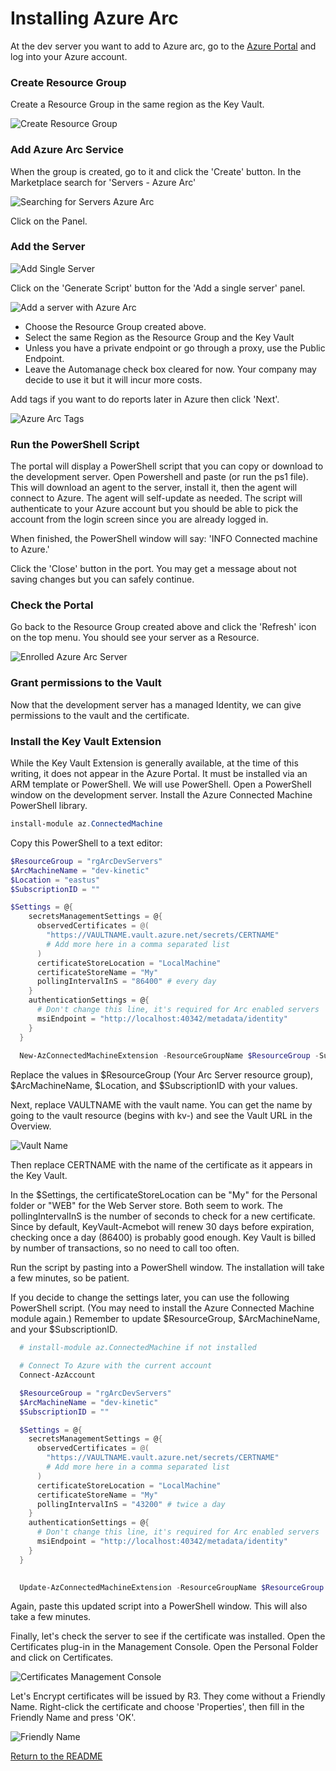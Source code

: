 # Installing Azure Arc

At the dev server you want to add to Azure arc, go to the [Azure Portal](https://portal.azure.com) and log into your Azure account.

### Create Resource Group

Create a Resource Group in the same region as the Key Vault.

![Create Resource Group](/images/rgAzureArc.png)

### Add Azure Arc Service

When the group is created, go to it and click the 'Create' button. In the Marketplace search for 'Servers - Azure Arc'

![Searching for Servers Azure Arc](/images/SearchServersArc.png)

Click on the Panel.

### Add the Server

![Add Single Server](/images/AddSingleServer.png)

Click on the 'Generate Script' button for the 'Add a single server' panel.

![Add a server with Azure Arc](/images/AddArcServer.png)

- Choose the Resource Group created above.
- Select the same Region as the Resource Group and the Key Vault
- Unless you have a private endpoint or go through a proxy, use the Public Endpoint.
- Leave the Automanage check box cleared for now. Your company may decide to use it but it will incur more costs.

Add tags if you want to do reports later in Azure then click 'Next'.

![Azure Arc Tags](/images/AzureArcTags.png)

### Run the PowerShell Script

The portal will display a PowerShell script that you can copy or download to the development server. Open Powershell and paste (or run the ps1 file). This will download an agent to the server, install it, then the agent will connect to Azure. The agent will self-update as needed. The script will authenticate to your Azure account but you should be able to pick the account from the login screen since you are already logged in.

When finished, the PowerShell window will say: 'INFO  Connected machine to Azure.'

Click the 'Close' button in the port. You may get a message about not saving changes but you can safely continue.

### Check the Portal

Go back to the Resource Group created above and click the 'Refresh' icon on the top menu. You should see your server as a Resource.

![Enrolled Azure Arc Server](/images/EnrolledMachine.png)

### Grant permissions to the Vault

Now that the development server has a managed Identity, we can give permissions to the vault and the certificate.

### Install the Key Vault Extension

While the Key Vault Extension is generally available, at the time of this writing, it does not appear in the Azure Portal. It must be installed via an ARM template or PowerShell. We will use PowerShell. Open a PowerShell window on the development server. Install the Azure Connected Machine PowerShell library.

```powershell
install-module az.ConnectedMachine
```

Copy this PowerShell to a text editor:
```powershell
$ResourceGroup = "rgArcDevServers"
$ArcMachineName = "dev-kinetic"
$Location = "eastus"
$SubscriptionID = ""

$Settings = @{
    secretsManagementSettings = @{
      observedCertificates = @(
        "https://VAULTNAME.vault.azure.net/secrets/CERTNAME"
        # Add more here in a comma separated list
      )
      certificateStoreLocation = "LocalMachine"
      certificateStoreName = "My"
      pollingIntervalInS = "86400" # every day
    }
    authenticationSettings = @{
      # Don't change this line, it's required for Arc enabled servers
      msiEndpoint = "http://localhost:40342/metadata/identity"
    }
  }
  
  New-AzConnectedMachineExtension -ResourceGroupName $ResourceGroup -SubscriptionId $SubscriptionID -MachineName $ArcMachineName -Name "KeyVaultForWindows" -Location $Location -Publisher "Microsoft.Azure.KeyVault" -ExtensionType "KeyVaultForWindows" -Setting $Settings
```

Replace the values in $ResourceGroup (Your Arc Server resource group), $ArcMachineName, $Location, and $SubscriptionID with your values.

Next, replace VAULTNAME with the vault name. You can get the name by going to the vault resource (begins with kv-) and see the Vault URL in the Overview.

![Vault Name](images/vaultName.png)

Then replace CERTNAME with the name of the certificate as it appears in the Key Vault.

In the $Settings, the certificateStoreLocation can be "My" for the Personal folder or "WEB" for the Web Server store. Both seem to work. The pollingIntervalInS is the number of seconds to check for a new certificate. Since by default, KeyVault-Acmebot will renew 30 days before expiration, checking once a day (86400) is probably good enough. Key Vault is billed by number of transactions, so no need to call too often.

Run the script by pasting into a PowerShell window. The installation will take a few minutes, so be patient.

If you decide to change the settings later, you can use the following PowerShell script. (You may need to install the Azure Connected Machine module again.) Remember to update $ResourceGroup, $ArcMachineName, and your $SubscriptionID.

```powershell
  # install-module az.ConnectedMachine if not installed

  # Connect To Azure with the current account
  Connect-AzAccount

  $ResourceGroup = "rgArcDevServers"
  $ArcMachineName = "dev-kinetic"
  $SubscriptionID = ""

  $Settings = @{
    secretsManagementSettings = @{
      observedCertificates = @(
        "https://VAULTNAME.vault.azure.net/secrets/CERTNAME"
        # Add more here in a comma separated list
      )
      certificateStoreLocation = "LocalMachine"
      certificateStoreName = "My"
      pollingIntervalInS = "43200" # twice a day
    }
    authenticationSettings = @{
      # Don't change this line, it's required for Arc enabled servers
      msiEndpoint = "http://localhost:40342/metadata/identity"
    }
  }
  

  Update-AzConnectedMachineExtension -ResourceGroupName $ResourceGroup -SubscriptionId $SubscriptionID -MachineName $ArcMachineName -Name "KeyVaultForWindows" -Publisher "Microsoft.Azure.KeyVault" -Setting $Settings
```

Again, paste this updated script into a PowerShell window. This will also take a few minutes.

Finally, let's check the server to see if the certificate was installed. Open the Certificates plug-in in the Management Console. Open the Personal Folder and click on Certificates.

![Certificates Management Console](images/CertificatesMgmtConsole.png)

Let's Encrypt certificates will be issued by R3. They come without a Friendly Name. Right-click the certificate and choose 'Properties', then fill in the Friendly Name and press 'OK'.

![Friendly Name](images/FriendlyName.png)

[Return to the README](https://github.com/epiusers-help/AutoDevCerts/blob/main/README.md)
